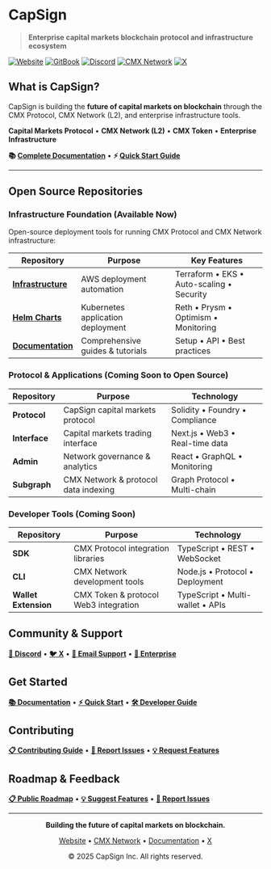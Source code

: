 # CapSign

> **Enterprise capital markets blockchain protocol and infrastructure ecosystem**

[![Website](https://img.shields.io/badge/website-capsign.com-blue)](https://capsign.com)
[![GitBook](https://img.shields.io/badge/GitBook-3884FF?logo=gitbook&logoColor=fff)](https://docs.capsign.com)
[![Discord](https://img.shields.io/discord/1210387731075833856?color=7289da&logo=discord&logoColor=white)](https://discord.gg/gSmnZ9wmNv)
[![CMX Network](https://img.shields.io/badge/CMX-Devnet-green)](https://cmx.network)
[![X](https://img.shields.io/badge/Follow-%40CapSignInc-%23000000.svg?logo=X&color=white&labelColor=black)](https://x.com/capsigninc)

## What is CapSign?

CapSign is building the **future of capital markets on blockchain** through the CMX Protocol, CMX Network (L2), and enterprise infrastructure tools.

**Capital Markets Protocol** • **CMX Network (L2)** • **CMX Token** • **Enterprise Infrastructure**

**📚 [Complete Documentation](https://docs.capsign.com)** • **⚡ [Quick Start Guide](https://docs.capsign.com/quickstart)**

---

## Open Source Repositories

### **Infrastructure Foundation** (Available Now)

Open-source deployment tools for running CMX Protocol and CMX Network infrastructure:

| Repository                                                      | Purpose                           | Key Features                              |
| --------------------------------------------------------------- | --------------------------------- | ----------------------------------------- |
| **[Infrastructure](https://github.com/capsign/infrastructure)** | AWS deployment automation         | Terraform • EKS • Auto-scaling • Security |
| **[Helm Charts](https://github.com/capsign/helm-charts)**       | Kubernetes application deployment | Reth • Prysm • Optimism • Monitoring      |
| **[Documentation](https://github.com/capsign/docs)**            | Comprehensive guides & tutorials  | Setup • API • Best practices              |

### **Protocol & Applications** (Coming Soon to Open Source)

| Repository    | Purpose                              | Technology                      |
| ------------- | ------------------------------------ | ------------------------------- |
| **Protocol**  | CapSign capital markets protocol     | Solidity • Foundry • Compliance |
| **Interface** | Capital markets trading interface    | Next.js • Web3 • Real-time data |
| **Admin**     | Network governance & analytics       | React • GraphQL • Monitoring    |
| **Subgraph**  | CMX Network & protocol data indexing | Graph Protocol • Multi-chain    |

### **Developer Tools** (Coming Soon)

| Repository           | Purpose                               | Technology                       |
| -------------------- | ------------------------------------- | -------------------------------- |
| **SDK**              | CMX Protocol integration libraries    | TypeScript • REST • WebSocket    |
| **CLI**              | CMX Network development tools         | Node.js • Protocol • Deployment  |
| **Wallet Extension** | CMX Token & protocol Web3 integration | TypeScript • Multi-wallet • APIs |

## Community & Support

**[💬 Discord](https://discord.gg/gSmnZ9wmNv)** • **[🐦 X](https://x.com/capsigninc)** • **[📧 Email Support](mailto:support@capsign.com)** • **[🏢 Enterprise](https://support.capsign.com)**

## Get Started

**[📚 Documentation](https://docs.capsign.com)** • **[⚡ Quick Start](https://docs.capsign.com/quickstart)** • **[🛠️ Developer Guide](https://docs.capsign.com/developers)**

## Contributing

**[📋 Contributing Guide](https://github.com/capsign/infrastructure/blob/main/CONTRIBUTING.md)** • **[🐛 Report Issues](https://github.com/capsign/infrastructure/issues)** • **[💡 Request Features](https://github.com/orgs/capsign/discussions)**

## Roadmap & Feedback

**[📋 Public Roadmap](https://github.com/orgs/capsign/projects/1)** • **[💡 Suggest Features](https://github.com/orgs/capsign/discussions/categories/ideas)** • **[🐛 Report Issues](https://github.com/capsign/infrastructure/issues)**

---

<div align="center">

**Building the future of capital markets on blockchain.**

[Website](https://capsign.com) • [CMX Network](https://cmx.network) • [Documentation](https://docs.capsign.com) • [X](https://x.com/capsigninc)

© 2025 CapSign Inc. All rights reserved.

</div>

